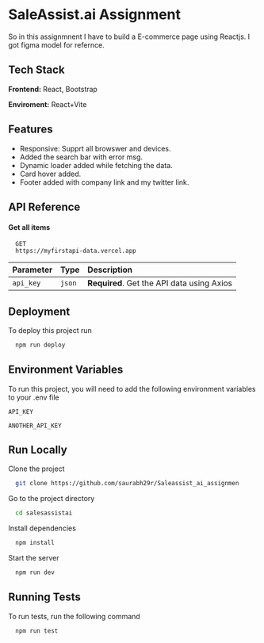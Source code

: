 
# SaleAssist.ai Assignment

So in this assignmnent I have to build a E-commerce page using Reactjs. I got figma model for refernce.



## Tech Stack

**Frontend:** React, Bootstrap

**Enviroment:** React+Vite






## Features

- Responsive: Supprt all browswer and devices.
- Added the search bar with error msg.
- Dynamic loader added while fetching the data.
- Card hover added.
- Footer added with company link and my twitter link.



## API Reference

#### Get all items

```http
  GET 
  https://myfirstapi-data.vercel.app
```

| Parameter | Type     | Description                |
| :-------- | :------- | :------------------------- |
| `api_key` | `json` | **Required**. Get the API data using Axios |



## Deployment

To deploy this project run

```bash
  npm run deploy
```


## Environment Variables

To run this project, you will need to add the following environment variables to your .env file

`API_KEY`

`ANOTHER_API_KEY`


## Run Locally

Clone the project

```bash
  git clone https://github.com/saurabh29r/Saleassist_ai_assignmen
```

Go to the project directory

```bash
  cd salesassistai
```

Install dependencies

```bash
  npm install
```

Start the server

```bash
  npm run dev
```


## Running Tests

To run tests, run the following command

```bash
  npm run test
```

